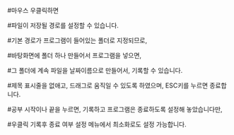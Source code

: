 #마우스 우클릭하면 

#파일이 저장될 경로를 설정할 수 있습니다.

#기본 경로가 프로그램이 들어있는 폴더로 지정되므로, 

#바탕화면에 폴더 하나 만들어서 프로그램을 넣으면,

#그 폴더에 계속 파일을 날짜이름으로 만들어서, 기록할 수 있습니다.

#제목 표시줄을 없애고, 드래그로 움직일 수 있도록 하였으며, ESC키를 누르면 종료합니다.

#공부 시작이나 끝을 누르면, 기록하고 프로그램은 종료하도록 설정해 놓았습니다만,

#우클릭 기록후 종료 여부 설정 메뉴에서 최소화로도 설정 가능합니다.